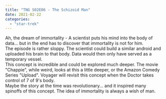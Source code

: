 ```yaml
---
title: "TNG S02E06 - The Schizoid Man"
date: 2021-02-22
categories:
  - "star-trek"
---
```


Ah, the dream of immortality - A scientist puts his mind into the body of data... but in the end has to discover that immortality is not for him.  
The episode is rather sloppy. The scientist could build a similar android and uploaded his brain to that body. Data would then only have served as a temporary vessel.  
This concept is incredible and could be explored much deeper. The movie "Chappie", while weird, looks at this a little deeper, or the Amazon Comedy Series "Upload". Voyager will revisit this concept when the Doctor takes control of 7 of 9's body.  
Maybe the story at the time was revolutionary... and it inspired many spinoffs of this concept. The idea of immortality is always a wish of man.
